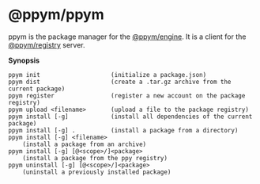 # @ppym/ppym

ppym is the package manager for the [@ppym/engine]. It is a client for the
[@ppym/registry] server.

  [@ppym/engine]: https://github.com/ppym/engine
  [@ppym/registry]: https://github.com/ppym/registry

__Synopsis__

    ppym init                    (initialize a package.json)
    ppym dist                    (create a .tar.gz archive from the current package)
    ppym register                (register a new account on the package registry)
    ppym upload <filename>       (upload a file to the package registry)
    ppym install [-g]            (install all dependencies of the current package)
    ppym install [-g] .          (install a package from a directory)
    ppym install [-g] <filename>
        (install a package from an archive)
    ppym install [-g] [@<scope>/]<package>
        (install a package from the ppy registry)
    ppym uninstall [-g] [@<scope>/]<package>
        (uninstall a previously installed package)
